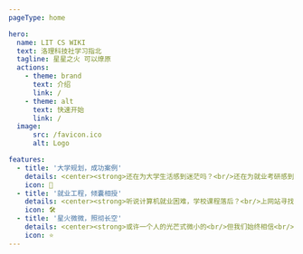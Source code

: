 ```yaml
---
pageType: home

hero:
  name: LIT CS WIKI
  text: 洛理科技社学习指北
  tagline: 星星之火 可以燎原
  actions:
    - theme: brand
      text: 介绍
      link: /
    - theme: alt
      text: 快速开始
      link: /
  image:
      src: /favicon.ico
      alt: Logo

features:
  - title: '大学规划，成功案例'
    details: <center><strong>还在为大学生活感到迷茫吗？<br/>还在为就业考研感到焦虑吗？<br/>这里有你需要的答案！</strong></center>
    icon: 📖
  - title: '就业工程，倾囊相授'
    details: <center><strong>听说计算机就业困难，学校课程落后？<br/>上网站寻找课程一看就是几百个小时学不下来？<br/>来这里，有学长们为你专门精选的课程<br/>用最少的时间收获最大的成效</strong></center>
    icon: 🛠️
  - title: '星火微微，照彻长空'
    details: <center><strong>或许一个人的光芒式微小的<br/>但我们始终相信<br/>群星之光可以照亮黑夜</strong></center>
    icon: ⭐
---
```

